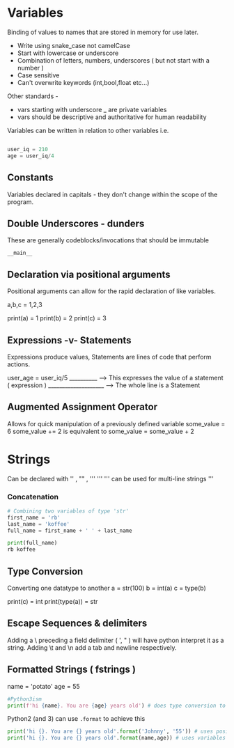 # Variables
Binding of values to names that are stored in memory for use later.

* Write using snake_case not camelCase
* Start with lowercase or underscore
* Combination of letters, numbers, underscores ( but not start with a number )
* Case sensitive
* Can't overwrite keywords (int,bool,float etc...)

Other standards - 

- vars starting with underscore _ are private variables
- vars should be descriptive and authoritative for human readability

 Variables can be written in relation to other variables 
i.e. 

```python

user_iq = 210
age = user_iq/4

```
## Constants

Variables declared in capitals - they don't change within the scope of the program.

## Double Underscores - dunders 

These are generally codeblocks/invocations that should be immutable

`__main__`


## Declaration via positional arguments

Positional arguments can allow for the rapid declaration of like variables.

a,b,c = 1,2,3

print(a) = 1
print(b) = 2
print(c) = 3


## Expressions -v- Statements

Expressions produce values, Statements are lines of code that perform actions.

user_age = user_iq/5
           __________ --> This expresses the value of a statement ( expression )
____________________  --> The whole line is a Statement

## Augmented Assignment Operator
Allows for quick manipulation of a previously defined variable
some_value = 6
some_value += 2 is equivalent to some_value = some_value + 2

# Strings

Can be declared with '' , "" , '''  '''
''' can be used for multi-line strings '''

### Concatenation
```python
# Combining two variables of type 'str'
first_name = 'rb'
last_name = 'koffee'
full_name = first_name + ' ' + last_name 

print(full_name)
rb koffee
```

## Type Conversion
Converting one datatype to another
a = str(100)
b = int(a)
c = type(b)

print(c) = int
print(type(a)) = str

## Escape Sequences & delimiters

Adding a \ preceding a field delimiter ( ', " ) will have python interpret it as a string. 
Adding \t and \n add a tab and newline respectively.

## Formatted Strings ( fstrings )

name = 'potato'
age = 55 

```python
#Python3ism
print(f'hi {name}. You are {age} years old') # does type conversion to strings to stop type mismatch issues.
```

Python2 (and 3) can use `.format` to achieve this

```python
print('hi {}. You are {} years old'.format('Johnny', '55')) # uses positional arguments 
print('hi {}. You are {} years old'.format(name,age)) # uses variables
```

